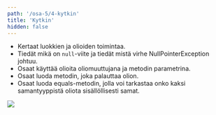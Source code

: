 ```yaml
---
path: '/osa-5/4-kytkin'
title: 'Kytkin'
hidden: false
---
```



<text-box variant='learningObjectives' name='Oppimistavoitteet'>

- Kertaat luokkien ja olioiden toimintaa.
- Tiedät mikä on `null`-viite ja tiedät mistä virhe NullPointerException johtuu.
- Osaat käyttää olioita oliomuuttujana ja metodin parametrina.
- Osaat luoda metodin, joka palauttaa olion.
- Osaat luoda equals-metodin, jolla voi tarkastaa onko kaksi samantyyppistä oliota sisällöllisesti samat.

</text-box>



<img src="../img/drawings/olio-joan.png"/>


